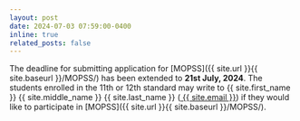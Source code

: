 ```yaml
---
layout: post
date: 2024-07-03 07:59:00-0400
inline: true
related_posts: false
---
```


The deadline for submitting application for [MOPSS]({{ site.url }}{{ site.baseurl }}/MOPSS/) has been extended to <i class="fas fa-calendar-alt" style="color:gray"></i> **21st July, 2024**. The students enrolled in the 11th or 12th standard may  write to <i class="fa-solid fa-address-card"></i> {{ site.first_name }} {{ site.middle_name }} {{ site.last_name }} (<a href="mailto:{{ site.email }}?subject=[MOPSS]"><i class="fas fa-envelope" style="color:gray"></i> {{ site.email }}</a>) if they would like to participate in [MOPSS]({{ site.url }}{{ site.baseurl }}/MOPSS/).